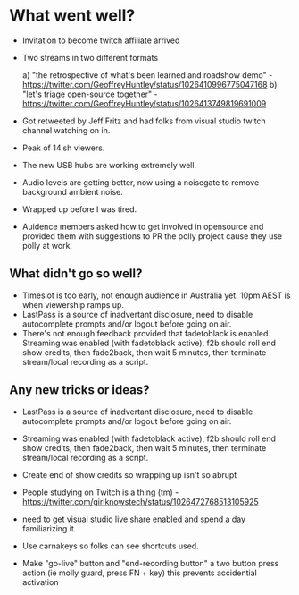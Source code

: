 # What went well?
- Invitation to become twitch affiliate arrived
- Two streams in two different formats 

   a) "the retrospective of what's been learned and roadshow demo" - https://twitter.com/GeoffreyHuntley/status/1026410996775047168
   b) "let's triage open-source together" - https://twitter.com/GeoffreyHuntley/status/1026413749819691009
   
- Got retweeted by Jeff Fritz and had folks from visual studio twitch channel watching on in.
- Peak of 14ish viewers.
- The new USB hubs are working extremely well.
- Audio levels are getting better, now using a noisegate to remove background ambient noise.
- Wrapped up before I was tired.
- Auidence members asked how to get involved in opensource and provided them with suggestions to PR the polly project cause they use polly at work.

## What didn't go so well?

- Timeslot is too early, not enough audience in Australia yet. 10pm AEST is when viewership ramps up.
- LastPass is a source of inadvertant disclosure, need to disable autocomplete prompts and/or logout before going on air.
- There's not enough feedback provided that fadetoblack is enabled. Streaming was enabled (with fadetoblack active), f2b should roll end show credits, then fade2back, then wait 5 minutes, then terminate stream/local recording as a script.

## Any new tricks or ideas?

- LastPass is a source of inadvertant disclosure, need to disable autocomplete prompts and/or logout before going on air.
- Streaming was enabled (with fadetoblack active), f2b should roll end show credits, then fade2back, then wait 5 minutes, then terminate stream/local recording as a script.
- Create end of show credits so wrapping up isn't so abrupt

- People studying on Twitch is a thing (tm) - https://twitter.com/girlknowstech/status/1026472768513105925
- need to get visual studio live share enabled and spend a day familiarizing it.
- Use carnakeys so folks can see shortcuts used.
- Make "go-live" button and "end-recording button" a two button press action (ie molly guard, press FN + key) this prevents accidential activation
